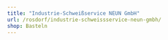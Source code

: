 ```yaml
---
title: "Industrie-Schweißservice NEUN GmbH"
url: /rosdorf/industrie-schweissservice-neun-gmbh/
shop: Basteln
---
```

